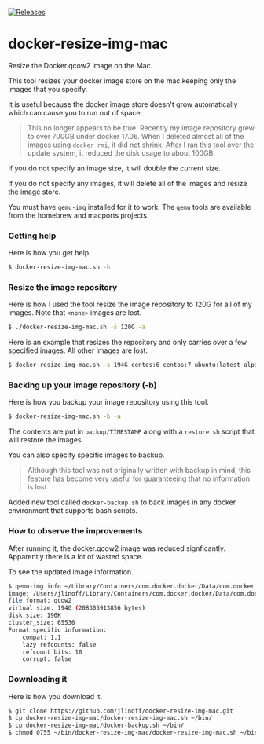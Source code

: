[![Releases](https://img.shields.io/github/release/jlinoff/docker-resize-img-mac.svg?style=flat)](https://github.com/jlinoff/docker-resize-img-mac/releases)

# docker-resize-img-mac
Resize the Docker.qcow2 image on the Mac.

This tool resizes your docker image store on the mac keeping only the images that you specify.

It is useful because the docker image store doesn't grow automatically which can cause you to run out of space.
> This no longer appears to be true. Recently my image repository grew to over 700GB under docker 17.06. When I deleted almost all of the images using `docker rmi`, it did not shrink. After I ran this tool over the update system, it reduced the disk usage to about 100GB.

If you do not specify an image size, it will double the current size.

If you do not specify any images, it will delete all of the images and resize the image store.

You must have `qemu-img` installed for it to work. The `qemu` tools are available from the homebrew and macports projects.

### Getting help
Here is how you get help.

```bash
$ docker-resize-img-mac.sh -h
```

### Resize the image repository
Here is how I used the tool resize the image repository to 120G for all of my images. Note that `<none>` images are lost.

```bash
$ ./docker-resize-img-mac.sh -s 120G -a
```

Here is an example that resizes the repository and only carries over a few
specified images. All other images are lost.

```bash
$ docker-resize-img-mac.sh -s 194G centos:6 centos:7 ubuntu:latest alpine:latest $USER/my-cool-image
```

### Backing up your image repository (-b)
Here is how you backup your image repository using this tool.

```bash
$ docker-resize-img-mac.sh -b -a
```

The contents are put in `backup/TIMESTAMP` along with a `restore.sh` script that will restore the images.

You can also specify specific images to backup.

> Although this tool was not originally written with backup in mind, this feature has become very useful for guaranteeing that no information is lost.

Added new tool called `docker-backup.sh` to back images in any docker environment that supports bash scripts.

### How to observe the improvements
After running it, the docker.qcow2 image was reduced signficantly. Apparently there is a lot of wasted space.

To see the updated image information.
```bash
$ qemu-img info ~/Library/Containers/com.docker.docker/Data/com.docker.driver.amd64-linux/Docker.qcow2 
image: /Users/jlinoff/Library/Containers/com.docker.docker/Data/com.docker.driver.amd64-linux/Docker.qcow2
file format: qcow2
virtual size: 194G (208305913856 bytes)
disk size: 196K
cluster_size: 65536
Format specific information:
    compat: 1.1
    lazy refcounts: false
    refcount bits: 16
    corrupt: false
```

### Downloading it
Here is how you download it.

```bash
$ git clone https://github.com/jlinoff/docker-resize-img-mac.git
$ cp docker-resize-img-mac/docker-resize-img-mac.sh ~/bin/
$ cp docker-resize-img-mac/docker-backup.sh ~/bin/
$ chmod 0755 ~/bin/docker-resize-img-mac/docker-resize-img-mac.sh ~/bin/docker-backup.sh
```
